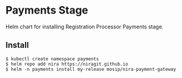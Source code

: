 # Payments Stage

Helm chart for installing Registration Processor Payments stage.

## Install
```console
$ kubectl create namespace payments
$ helm repo add nira https://niragit.github.io
$ helm -n payments install my-release mosip/nira-payment-gateway
```

